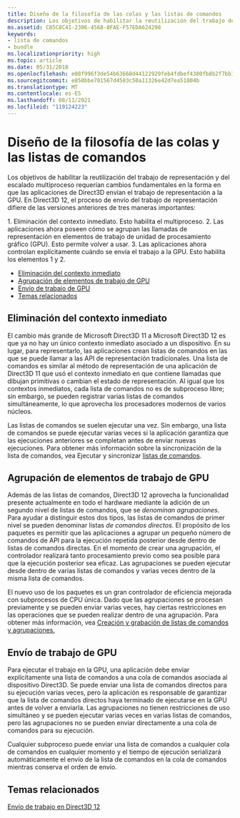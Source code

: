 ```yaml
---
title: Diseño de la filosofía de las colas y las listas de comandos
description: Los objetivos de habilitar la reutilización del trabajo de representación y del escalado multiproceso requerían cambios fundamentales en la forma en que las aplicaciones de Direct3D envían el trabajo de representación a la GPU.
ms.assetid: C85C8C41-2306-4568-8FAE-F57EDA624298
keywords:
- lista de comandos
- bundle
ms.localizationpriority: high
ms.topic: article
ms.date: 05/31/2018
ms.openlocfilehash: e08f996f3de54b63668d44122929feb4fdbef4380fb8b2f7bb1458f50fe274ef
ms.sourcegitcommit: e858bbe701567d4583c50a11326e42d7ea51804b
ms.translationtype: MT
ms.contentlocale: es-ES
ms.lasthandoff: 08/11/2021
ms.locfileid: "119124223"
---
```

# <a name="design-philosophy-of-command-queues-and-command-lists"></a>Diseño de la filosofía de las colas y las listas de comandos

Los objetivos de habilitar la reutilización del trabajo de representación y del escalado multiproceso requerían cambios fundamentales en la forma en que las aplicaciones de Direct3D envían el trabajo de representación a la GPU. En Direct3D 12, el proceso de envío del trabajo de representación difiere de las versiones anteriores de tres maneras importantes:

<dl> 1. Eliminación del contexto inmediato. Esto habilita el multiproceso.  
2. Las aplicaciones ahora poseen cómo se agrupan las llamadas de representación en elementos de trabajo de unidad de procesamiento gráfico (GPU). Esto permite volver a usar.  
3. Las aplicaciones ahora controlan explícitamente cuándo se envía el trabajo a la GPU. Esto habilita los elementos 1 y 2.  
</dl>

-   [Eliminación del contexto inmediato](#removal-of-the-immediate-context)
-   [Agrupación de elementos de trabajo de GPU](#grouping-of-gpu-work-items)
-   [Envío de trabajo de GPU](#gpu-work-submission)
-   [Temas relacionados](#related-topics)

## <a name="removal-of-the-immediate-context"></a>Eliminación del contexto inmediato

El cambio más grande de Microsoft Direct3D 11 a Microsoft Direct3D 12 es que ya no hay un único contexto inmediato asociado a un dispositivo. En su lugar, para representarlo, las aplicaciones crean listas de comandos en las que se puede llamar a las API de representación tradicionales. Una lista de comandos es similar al método de representación de una aplicación de Direct3D 11 que usó el contexto inmediato en que contiene llamadas que dibujan primitivas o cambian el estado de representación. Al igual que los contextos inmediatos, cada lista de comandos no es de subproceso libre; sin embargo, se pueden registrar varias listas de comandos simultáneamente, lo que aprovecha los procesadores modernos de varios núcleos.

Las listas de comandos se suelen ejecutar una vez. Sin embargo, una lista de comandos se puede ejecutar varias veces si la aplicación garantiza que las ejecuciones anteriores se completan antes de enviar nuevas ejecuciones. Para obtener más información sobre la sincronización de la lista de comandos, vea Ejecutar y sincronizar [listas de comandos](executing-and-synchronizing-command-lists.md).

## <a name="grouping-of-gpu-work-items"></a>Agrupación de elementos de trabajo de GPU

Además de las listas de comandos, Direct3D 12 aprovecha la funcionalidad presente actualmente en todo el hardware mediante la adición de un segundo nivel de listas de comandos, que se *denominan agrupaciones*. Para ayudar a distinguir estos dos tipos, las listas de comandos de primer nivel se pueden denominar listas *de comandos directos.* El propósito de los paquetes es permitir que las aplicaciones a agrupar un pequeño número de comandos de API para la ejecución repetida posterior desde dentro de listas de comandos directas. En el momento de crear una agrupación, el controlador realizará tanto procesamiento previo como sea posible para que la ejecución posterior sea eficaz. Las agrupaciones se pueden ejecutar desde dentro de varias listas de comandos y varias veces dentro de la misma lista de comandos.

El nuevo uso de los paquetes es un gran controlador de eficiencia mejorada con subprocesos de CPU única. Dado que las agrupaciones se procesan previamente y se pueden enviar varias veces, hay ciertas restricciones en las operaciones que se pueden realizar dentro de una agrupación. Para obtener más información, vea [Creación y grabación de listas de comandos y agrupaciones.](recording-command-lists-and-bundles.md)

## <a name="gpu-work-submission"></a>Envío de trabajo de GPU

Para ejecutar el trabajo en la GPU, una aplicación debe enviar explícitamente una lista de comandos a una cola de comandos asociada al dispositivo Direct3D. Se puede enviar una lista de comandos directos para su ejecución varias veces, pero la aplicación es responsable de garantizar que la lista de comandos directos haya terminado de ejecutarse en la GPU antes de volver a enviarla. Las agrupaciones no tienen restricciones de uso simultáneo y se pueden ejecutar varias veces en varias listas de comandos, pero las agrupaciones no se pueden enviar directamente a una cola de comandos para su ejecución.

Cualquier subproceso puede enviar una lista de comandos a cualquier cola de comandos en cualquier momento y el tiempo de ejecución serializará automáticamente el envío de la lista de comandos en la cola de comandos mientras conserva el orden de envío.

## <a name="related-topics"></a>Temas relacionados

<dl> <dt>

[Envío de trabajo en Direct3D 12](command-queues-and-command-lists.md)
</dt> </dl>

 

 




